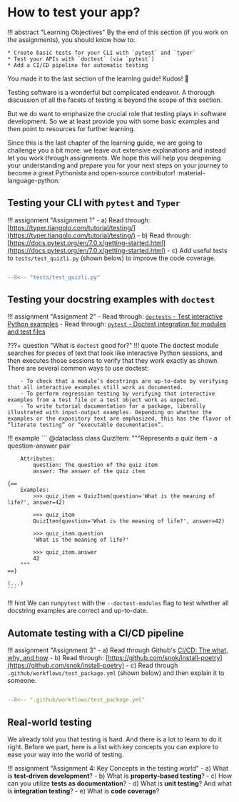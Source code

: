 # How to test your app?

!!! abstract "Learning Objectives"
    By the end of this section (if you work on the assignments), you should know how to:

    * Create basic tests for your CLI with `pytest` and `typer`
    * Test your APIs with `doctest` (via `pytest`)
    * Add a CI/CD pipeline for automatic testing
    
You made it to the last section of the learning guide! Kudos! :partying_face:

Testing software is a wonderful but complicated endeavor. A thorough discussion of all the facets of testing is beyond the scope of this section.

But we do want to emphasize the crucial role that testing plays in software development. 
So we at least provide you with some basic examples and then point to resources for further learning.

Since this is the last chapter of the learning guide, we are going to challenge you a bit more:
we leave out extensive explanations and instead let you work through assignments. We hope this will help you deepening your understanding and prepare you for your next
steps on your journey to become a great Pythonista and open-source contributor! :material-language-python:

## Testing your CLI with `pytest` and `Typer`

!!! assignment "Assignment 1"
    - a) Read through: [https://typer.tiangolo.com/tutorial/testing/](https://typer.tiangolo.com/tutorial/testing/)
    - b) Read through: [https://docs.pytest.org/en/7.0.x/getting-started.html](https://docs.pytest.org/en/7.0.x/getting-started.html)
    - c) Add useful tests to `tests/test_quizli.py` (shown below) to improve the code coverage.
    
``` py title="test_quizli.py"

--8<-- "tests/test_quizli.py"
```

## Testing your docstring examples with `doctest`

!!! assignment "Assignment 2"
    - Read through: [`doctests` - Test interactive Python examples](https://docs.python.org/3/library/doctest.html)
    - Read through: [`pytest` - Doctest integration for modules and test files](https://docs.pytest.org/en/6.2.x/doctest.html)

???+ question "What is `doctest` good for?"
    !!! quote
        The doctest module searches for pieces of text that look like interactive Python sessions, and then executes those sessions to verify that they work exactly as shown. 
        There are several common ways to use doctest:

        - To check that a module’s docstrings are up-to-date by verifying that all interactive examples still work as documented.
        - To perform regression testing by verifying that interactive examples from a test file or a test object work as expected.
        - To write tutorial documentation for a package, liberally illustrated with input-output examples. Depending on whether the examples or the expository text are emphasized, this has the flavor of “literate testing” or “executable documentation”.

!!! example 
    ```
    @dataclass
    class QuizItem:
        """Represents a quiz item - a question-answer pair

        Attributes:
            question: The question of the quiz item
            answer: The answer of the quiz item

    {==
        Examples:
            >>> quiz_item = QuizItem(question='What is the meaning of life?', answer=42)

            >>> quiz_item
            QuizItem(question='What is the meaning of life?', answer=42)

            >>> quiz_item.question
            'What is the meaning of life?'

            >>> quiz_item.answer
            42
        """
    ==}

    (...)
    ```
    
!!! hint
    We can run`pytest` with the `--doctest-modules` flag to test whether all docstring examples are correct and up-to-date.

## Automate testing with a CI/CD pipeline

!!! assignment "Assignment 3"
    - a) Read through Github's [CI/CD: The what, why, and how](https://resources.github.com/ci-cd/)
    - b) Read through: [https://github.com/snok/install-poetry](https://github.com/snok/install-poetry)
    - c) Read through `.github/workflows/test_package.yml` (shown below) and then explain it to someone.
    
``` yaml title="CI/CD workflow"

--8<-- ".github/workflows/test_package.yml"
```


## Real-world testing

We already told you that testing is hard. And there is a lot to learn to do it right. 
Before we part, here is a list with key concepts you can explore to ease your way into the world of testing.

!!! assignment "Assignment 4: Key Concepts in the testing world"
    - a) What is **test-driven development**?
    - b) What is **property-based testing**?
    - c) How can you utilize **tests as documentation**?
    - d) What is **unit testing**? And what is **integration testing**?
    - e) What is **code coverage**?

